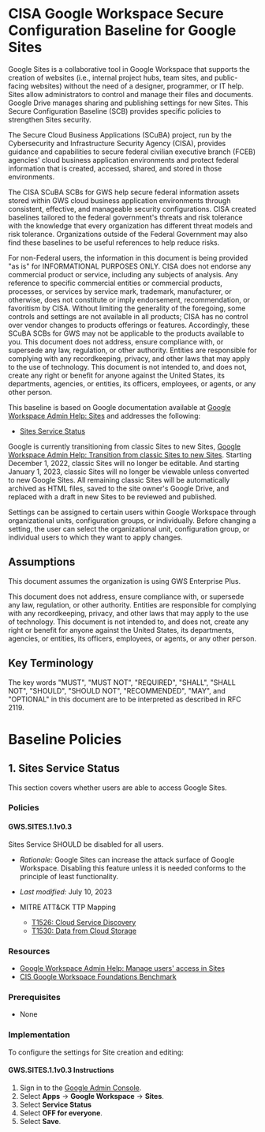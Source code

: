 # CISA Google Workspace Secure Configuration Baseline for Google Sites

Google Sites is a collaborative tool in Google Workspace that supports the creation of websites (i.e., internal project hubs, team sites, and public-facing websites) without the need of a designer, programmer, or IT help. Sites allow administrators to control and manage their files and documents. Google Drive manages sharing and publishing settings for new Sites. This Secure Configuration Baseline (SCB) provides specific policies to strengthen Sites security.

The Secure Cloud Business Applications (SCuBA) project, run by the Cybersecurity and Infrastructure Security Agency (CISA), provides guidance and capabilities to secure federal civilian executive branch (FCEB) agencies' cloud business application environments and protect federal information that is created, accessed, shared, and stored in those environments.

The CISA SCuBA SCBs for GWS help secure federal information assets stored within GWS cloud business application environments through consistent, effective, and manageable security configurations. CISA created baselines tailored to the federal government's threats and risk tolerance with the knowledge that every organization has different threat models and risk tolerance. Organizations outside of the Federal Government may also find these baselines to be useful references to help reduce risks.

For non-Federal users, the information in this document is being provided "as is" for INFORMATIONAL PURPOSES ONLY. CISA does not endorse any commercial product or service, including any subjects of analysis. Any reference to specific commercial entities or commercial products, processes, or services by service mark, trademark, manufacturer, or otherwise, does not constitute or imply endorsement, recommendation, or favoritism by CISA. Without limiting the generality of the foregoing, some controls and settings are not available in all products; CISA has no control over vendor changes to products offerings or features. Accordingly, these SCuBA SCBs for GWS may not be applicable to the products available to you. This document does not address, ensure compliance with, or supersede any law, regulation, or other authority. Entities are responsible for complying with any recordkeeping, privacy, and other laws that may apply to the use of technology. This document is not intended to, and does not, create any right or benefit for anyone against the United States, its departments, agencies, or entities, its officers, employees, or agents, or any other person.

This baseline is based on Google documentation available at [Google Workspace Admin Help: Sites](https://support.google.com/a/topic/6385920?hl=en&ref_topic=9197) and addresses the following:

-   [Sites Service Status](#1-sites-service-status)

Google is currently transitioning from classic Sites to new Sites, [Google Workspace Admin Help: Transition from classic Sites to new Sites](https://support.google.com/a/answer/9958187?hl=en&ref_topic=25684#zippy=%2Cstarting-july-previously-january-classic-sites-transition%2Cstarting-june-previously-december-editing-of-remaining-classic-sites-will-be-disabled). Starting December 1, 2022, classic Sites will no longer be editable. And starting January 1, 2023, classic Sites will no longer be viewable unless converted to new Google Sites. All remaining classic Sites will be automatically archived as HTML files, saved to the site owner's Google Drive, and replaced with a draft in new Sites to be reviewed and published.

Settings can be assigned to certain users within Google Workspace through organizational units, configuration groups, or individually. Before changing a setting, the user can select the organizational unit, configuration group, or individual users to which they want to apply changes.

## Assumptions

This document assumes the organization is using GWS Enterprise Plus.

This document does not address, ensure compliance with, or supersede any law, regulation, or other authority.  Entities are responsible for complying with any recordkeeping, privacy, and other laws that may apply to the use of technology.  This document is not intended to, and does not, create any right or benefit for anyone against the United States, its departments, agencies, or entities, its officers, employees, or agents, or any other person.

## Key Terminology

The key words "MUST", "MUST NOT", "REQUIRED", "SHALL", "SHALL NOT", "SHOULD", "SHOULD NOT", "RECOMMENDED", "MAY", and "OPTIONAL" in this document are to be interpreted as described in RFC 2119.

# Baseline Policies

## 1. Sites Service Status

This section covers whether users are able to access Google Sites.

### Policies

#### GWS.SITES.1.1v0.3
Sites Service SHOULD be disabled for all users.

- _Rationale:_ Google Sites can increase the attack surface of Google Workspace. Disabling this feature unless it is needed conforms to the principle of least functionality.
- _Last modified:_ July 10, 2023

- MITRE ATT&CK TTP Mapping
  - [T1526: Cloud Service Discovery](https://attack.mitre.org/techniques/T1526/)
  - [T1530: Data from Cloud Storage](https://attack.mitre.org/techniques/T1530/)

### Resources

-   [Google Workspace Admin Help: Manage users' access in Sites](https://support.google.com/a/answer/6399230?hl=en)
-   [CIS Google Workspace Foundations Benchmark](https://www.cisecurity.org/benchmark/google_workspace)

### Prerequisites

-   None

### Implementation

To configure the settings for Site creation and editing:

#### GWS.SITES.1.1v0.3 Instructions
1.  Sign in to the [Google Admin Console](https://admin.google.com).
2.  Select **Apps** -\> **Google Workspace** -\> **Sites**.
3.  Select **Service Status**
4.  Select **OFF for everyone**.
5.  Select **Save**.
